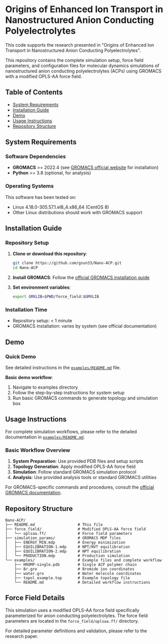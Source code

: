 # Origins of Enhanced Ion Transport in Nanostructured Anion Conducting Polyelectrolytes

This code supports the research presented in "Origins of Enhanced Ion Transport in Nanostructured Anion Conducting Polyelectrolytes".

This repository contains the complete simulation setup, force field parameters, and configuration files for molecular dynamics simulations of nanostructured anion conducting polyelectrolytes (ACPs) using GROMACS with a modified OPLS-AA force field. 

## Table of Contents
- [System Requirements](#system-requirements)
- [Installation Guide](#installation-guide)
- [Demo](#demo)
- [Usage Instructions](#usage-instructions)
- [Repository Structure](#repository-structure)

## System Requirements

### Software Dependencies
- **GROMACS** >= 2022.4 (see [GROMACS official website](https://www.gromacs.org/) for installation)
- **Python** >= 3.8 (optional, for analysis)

### Operating Systems
This software has been tested on:
- Linux 4.18.0-305.57.1.el8_4.x86_64 (CentOS 8)
- Other Linux distributions should work with GROMACS support

## Installation Guide

### Repository Setup

1. **Clone or download this repository**:
   ```bash
   git clone https://github.com/gsun33/Nano-ACP.git
   cd Nano-ACP
   ```

2. **Install GROMACS**: Follow the [official GROMACS installation guide](https://manual.gromacs.org/current/install-guide/index.html)

3. **Set environment variables**:
   ```bash
   export GMXLIB=$PWD/force_field:$GMXLIB
   ```

### Installation Time
- Repository setup: < 1 minute
- GROMACS installation: varies by system (see official documentation)

## Demo

### Quick Demo
See detailed instructions in the [`examples/README.md`](examples/README.md) file.

**Basic demo workflow**:
1. Navigate to examples directory
2. Follow the step-by-step instructions for system setup
3. Run basic GROMACS commands to generate topology and simulation box


## Usage Instructions

For complete simulation workflows, please refer to the detailed documentation in [`examples/README.md`](examples/README.md).

### Basic Workflow Overview
1. **System Preparation**: Use provided PDB files and setup scripts
2. **Topology Generation**: Apply modified OPLS-AA force field
3. **Simulation**: Follow standard GROMACS simulation protocol
4. **Analysis**: Use provided analysis tools or standard GROMACS utilities

For GROMACS-specific commands and procedures, consult the [official GROMACS documentation](https://manual.gromacs.org/).

## Repository Structure

```
Nano-ACP/
├── README.md                   # This file
├── force_field/                # Modified OPLS-AA force field
│   └── oplsaa.ff/              # Force field parameters
├── simulation_params/          # GROMACS MDP files
│   ├── ENERGY_MIN.mdp          # Energy minimization
│   ├── EQUILIBRATION-1.mdp     # NPT/NVT equilibration 
│   ├── EQUILIBRATION-2.mdp     # NPT equilibration
│   └── PRODUCTION.mdp          # Production simulation
└── examples/                   # Example files and complete workflow
    ├── HROMP-single.pdb        # Single ACP polymer chain
    ├── Br.gro                  # Bromide ion coordinates
    ├── water.gro               # Water molecule coordinates
    ├── topol_example.top       # Example topology file
    └── README.md               # Detailed workflow instructions
```

## Force Field Details

This simulation uses a modified OPLS-AA force field specifically parameterized for anion conducting polyelectrolytes. The force field parameters are located in the `force_field/oplsaa.ff/` directory.

For detailed parameter definitions and validation, please refer to the research paper.

